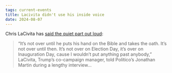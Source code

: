 ```yaml
---
tags: current-events
title: Lacivita didn't use his inside voice
date: 2024-08-07
---
```


Chris LaCivita has [said the quiet part out loud](https://minnesotareformer.com/2024/07/18/top-trump-adviser-says-2024-election-not-over-until-inauguration-day/):

> “It’s not over until he puts his hand on the Bible and takes the oath. It’s not over until then. It’s not over on Election Day, it’s over on Inauguration Day, cause I wouldn’t put anything past anybody,” LaCivita, Trump’s co-campaign manager, told Politico’s Jonathan Martin during a lengthy interview...
